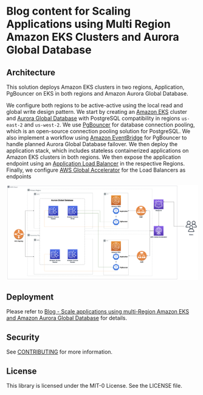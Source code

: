 # Blog content for Scaling Applications using Multi Region Amazon EKS Clusters and Aurora Global Database

## Architecture

This solution deploys Amazon EKS clusters in two regions, Application, PgBouncer on EKS in both regions and Amazon Aurora Global Database. 

We configure both regions to be active-active using the local read and global write design pattern. We start by creating an [Amazon EKS](https://aws.amazon.com/eks/) cluster and [Aurora Global Database](https://aws.amazon.com/rds/aurora/global-database/) with PostgreSQL compatibility in regions `us-east-2` and `us-west-2`. We use [PgBouncer](https://www.pgbouncer.org/features.html) for database connection pooling, which is an open-source connection pooling solution for PostgreSQL. We also implement a workflow using [Amazon EventBridge](https://aws.amazon.com/eventbridge/) for PgBouncer to handle planned Aurora Global Database failover. We then deploy the application stack, which includes stateless containerized applications on Amazon EKS clusters in both regions. We then expose the application endpoint using an [Application Load Balancer](https://docs.aws.amazon.com/elasticloadbalancing/latest/application/introduction.html) in the respective Regions. Finally, we configure [AWS Global Accelerator](https://aws.amazon.com/global-accelerator) for the Load Balancers as endpoints

![image-application-architecture](image-application-architecture/image-application-architecture.png)

## Deployment

Please refer to [Blog - Scale applications using multi-Region Amazon EKS and Amazon Aurora Global Database](https://aws.amazon.com/blogs/database/part-1-scale-applications-using-multi-region-amazon-eks-and-amazon-aurora-global-database/) for details.

## Security

See [CONTRIBUTING](CONTRIBUTING.md#security-issue-notifications) for more information.

## License

This library is licensed under the MIT-0 License. See the LICENSE file.
